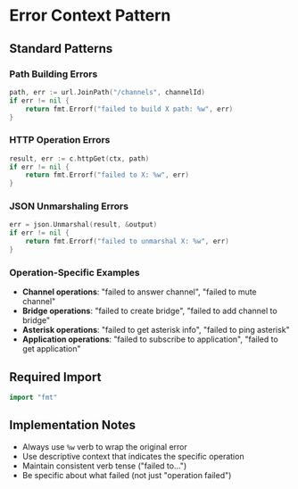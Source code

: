 # Error Context Pattern

## Standard Patterns

### Path Building Errors
```go
path, err := url.JoinPath("/channels", channelId)
if err != nil {
    return fmt.Errorf("failed to build X path: %w", err)
}
```

### HTTP Operation Errors
```go
result, err := c.httpGet(ctx, path)
if err != nil {
    return fmt.Errorf("failed to X: %w", err)
}
```

### JSON Unmarshaling Errors
```go
err = json.Unmarshal(result, &output)
if err != nil {
    return fmt.Errorf("failed to unmarshal X: %w", err)
}
```

### Operation-Specific Examples

- **Channel operations**: "failed to answer channel", "failed to mute channel"
- **Bridge operations**: "failed to create bridge", "failed to add channel to bridge"
- **Asterisk operations**: "failed to get asterisk info", "failed to ping asterisk"
- **Application operations**: "failed to subscribe to application", "failed to get application"

## Required Import
```go
import "fmt"
```

## Implementation Notes
- Always use `%w` verb to wrap the original error
- Use descriptive context that indicates the specific operation
- Maintain consistent verb tense ("failed to...")
- Be specific about what failed (not just "operation failed")